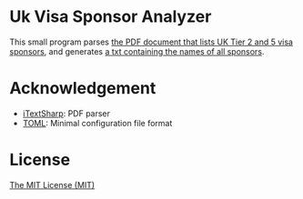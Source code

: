 # Uk Visa Sponsor Analyzer
This small program parses [the PDF document that lists UK Tier 2 and 5 visa sponsors](https://www.gov.uk/government/publications/register-of-licensed-sponsors-workers), and generates [a txt containing the names of all sponsors](https://github.com/chrisxue815/uk-visa-sponsor-analyzer/blob/master/UkVisaSponsorAnalyzer/res/sponsors.txt).

# Acknowledgement
* [iTextSharp](https://github.com/itext/itextsharp): PDF parser
* [TOML](https://github.com/toml-lang/toml): Minimal configuration file format

# License
[The MIT License (MIT)](https://github.com/chrisxue815/uk-visa-sponsor-analyzer/blob/master/LICENSE)
